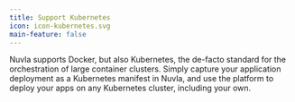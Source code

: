 ```yaml
---
title: Support Kubernetes
icon: icon-kubernetes.svg
main-feature: false
---
```


Nuvla supports Docker, but also Kubernetes, the de-facto standard for the orchestration of large container clusters. Simply capture your application deployment as a Kubernetes manifest in Nuvla, and use the platform to deploy your apps on any Kubernetes cluster, including your own.
